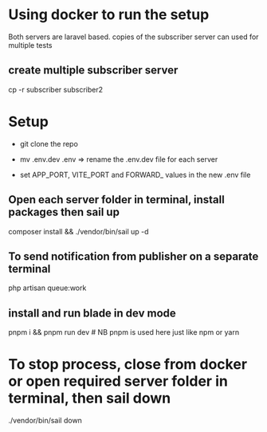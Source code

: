 # Using docker to run the setup

Both servers are laravel based. copies of the subscriber server can used for multiple tests

## create multiple subscriber server

cp -r subscriber subscriber2

# Setup

- git clone the repo

- mv .env.dev .env => rename the .env.dev file for each server

- set APP_PORT, VITE_PORT and FORWARD_ values in the new .env file

## Open each server folder in terminal, install packages then sail up

composer install && ./vendor/bin/sail up -d

## To send notification from publisher on a separate terminal

php artisan queue:work

## install and run blade in dev mode

pnpm i && pnpm run dev # NB pnpm is used here just like npm or yarn

# To stop process, close from docker or open required server folder in terminal, then sail down

./vendor/bin/sail down
